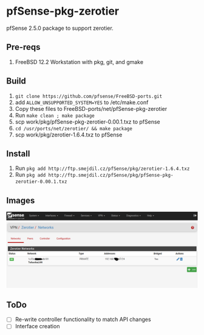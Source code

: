 # pfSense-pkg-zerotier

pfSense 2.5.0 package to support zerotier.

## Pre-reqs
1. FreeBSD 12.2 Workstation with pkg, git, and gmake

## Build
1. `git clone https://github.com/pfsense/FreeBSD-ports.git`
2. add `ALLOW_UNSUPPORTED_SYSTEM=YES` to /etc/make.conf
3. Copy these files to FreeBSD-ports/net/pfSense-pkg-zerotier
4. Run `make clean ; make package`
5. scp work/pkg/pfSense-pkg-zerotier-0.00.1.txz to pfSense
6. `cd /usr/ports/net/zerotier/ && make package`
7. scp work/pkg/zerotier-1.6.4.txz to pfSense

## Install
1. Run `pkg add http://ftp.smejdil.cz/pfSense/pkg/zerotier-1.6.4.txz`
2. Run `pkg add http://ftp.smejdil.cz/pfSense/pkg/pfSense-pkg-zerotier-0.00.1.txz`

## Images

![pfSense VPN Zerotier Networks](./images/pfSense_VPN_Zerotier_Networks.png)

## ToDo
- [ ] Re-write controller functionality to match API changes
- [ ] Interface creation
